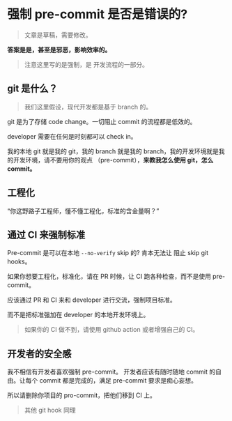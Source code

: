 # 强制 pre-commit 是否是错误的?

> 文章是草稿，需要修改。

**答案是是，甚至是邪恶，影响效率的。**

> 注意这里写的是强制，是 开发流程的一部分。

## git 是什么？

> 我们这里假设，现代开发都是基于 branch 的。

git 是为了存储 code change。一切阻止 commit 的流程都是低效的。

developer 需要在任何是时刻都可以 check in。

我的本地 git 就是我的 git，我的 branch 就是我的 branch，我的开发环境就是我的开发环境，请不要用你的观点 （pre-commit），**来教我怎么使用 git，怎么 commit。**

## 工程化

“你这野路子工程师，懂不懂工程化，标准的含金量啊？”

## 通过 CI 来强制标准

Pre-commit 是可以在本地 `--no-verify` skip 的? 肯本无法让 阻止 skip git hooks。

如果你想要工程化，标准化，请在 PR 时候，让 CI 跑各种检查，而不是使用 pre-commit。

应该通过 PR 和 CI 来和 developer 进行交流，强制项目标准。

而不是把标准强加在 developer 的本地开发环境上。

> 如果你的 CI 做不到，请使用 github action 或者增强自己的 CI。

## 开发者的安全感

我不相信有开发者喜欢强制 pre-commit。 开发者应该有随时随地 commit 的自由。让每个 commit 都是完成的，满足 pre-commit 要求是痴心妄想。

所以请删除你项目的 pro-commit，把他们移到 CI 上。

> 其他 git hook 同理

